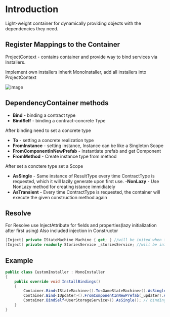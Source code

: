 # Introduction 

Light-weight container for dynamically providing objects with the dependencies they need.
## Register Mappings to the Container
ProjectContext - contains container and provide way to bind services via Installers. 

Implement own installers inherit MonoInstaller, add all installers into ProjectContext

![image](https://user-images.githubusercontent.com/17832838/192795725-710d4286-880a-4426-b611-2dcbfba51881.png)

## DependencyContainer methods
- <b>Bind<TContract></b> - binding a contract type
- <b>BindSelf<TContract></b> - binding a contract-concrete Type

After binding need to set a concrete type
- <b>To<TConctere></b> - setting a concrete realization type
- <b>FromInstance<TConctere></b> - setting instance, Instance can be like a Singleton Scope
- <b>FromComponentInNewPrefab<TConctereComponent></b> - Instantiate prefab and get Component
- <b>FromMethod<TConctereComponent></b> - Create instance type from method

After set a conctere type set a Scope
- <b>AsSingle</b> - Same instance of ResultType every time ContractType is requested, which it will lazily generate upon first use.
  -<b>NonLazy</b> - Use NonLazy method for creating istance immidiately
- <b>AsTransient</b> - Every time ContractType is requested, the container will execute the given construction method again

## Resolve
For Resolve use InjectAttribute for fields and properties(lazy initialization after first using)
Also included injection in Constructor
```csharp
[Inject] private IStateMachine Machine { get; } //will be inited when first use
[Inject] private readonly StoriesService _storiesService; //will be inited in constructor
```

## Example
```csharp
public class CustomInstaller : MonoInstaller
{
    public override void InstallBindings()
    {
        Container.Bind<IStateMachine>().To<GameStateMachine>().AsSingle(); // bind IState Machine to GameStateMachine realization as Single
        Container.Bind<IUpdater>().FromComponentInNewPrefab(_updater).AsSingle(); // binding IUpdate from prefab as Single
        Container.BindSelf<UserStorageService>().AsSingle(); // binding UserStorageService as Single
    }
}
```
